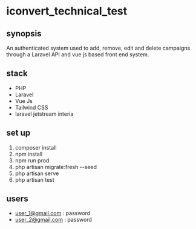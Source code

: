 # iconvert_technical_test

## synopsis

An authenticated system used to add, remove, edit and delete campaigns through a Laravel API and vue js based front end system.

## stack
* PHP
* Laravel
* Vue Js
* Tailwind CSS
* laravel jetstream interia 

## set up

1. composer install
2. npm install
3. npm run prod
4. php artisan migrate:fresh --seed 
5. php artisan serve
6. php artisan test

## users

* user_1@gmail.com : password
* user_2@gmail.com : password
